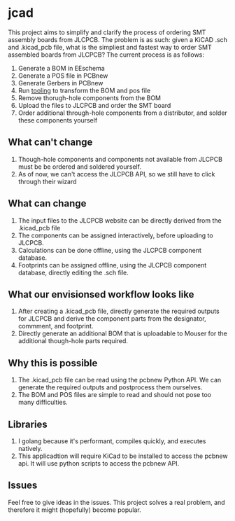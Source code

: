 # jcad

This project aims to simplify and clarify the process of ordering SMT assembly boards from JLCPCB.
The problem is as such: given a KiCAD .sch and .kicad_pcb file, what is the simpliest and fastest way
to order SMT assembled boards from JLCPCB? The current process is as follows:

1. Generate a BOM in EEschema
2. Generate a POS file in PCBnew
3. Generate Gerbers in PCBnew
4. Run [tooling](https://github.com/wokwi/kicad-jlcpcb-bom-plugin) to transform the BOM and pos file
5. Remove thorugh-hole components from the BOM
6. Upload the files to JLCPCB and order the SMT board
7. Order additional through-hole components from a distributor, and solder these components yourself

## What can't change

1. Though-hole components and components not available from JLCPCB must be be ordered and soldered yourself.
2. As of now, we can't access the JLCPCB API, so we still have to click through their wizard

## What can change

1. The input files to the JLCPCB website can be directly derived from the .kicad_pcb file
2. The components can be assigned interactively, before uploading to JLCPCB.
3. Calculations can be done offline, using the JLCPCB component database.
4. Footprints can be assigned offline, using the JLCPCB component database, directly editing the .sch file.

## What our envisionsed workflow looks like

1. After creating a .kicad_pcb file, directly generate the required outputs for JLCPCB and derive the component parts from
   the designator, commment, and footprint. 
2. Directly generate an additional BOM that is uploadable to Mouser for the additional though-hole parts required.

## Why this is possible

1. The .kicad_pcb file can be read using the pcbnew Python API. We can generate the required outputs and postprocess them ourselves.
2. The BOM and POS files are simple to read and should not pose too many difficulties.

## Libraries

1. I golang because it's performant, compiles quickly, and executes natively.
2. This applicadtion will require KiCad to be installed to access the pcbnew api. It will use python scripts to access the pcbnew API.

## Issues

Feel free to give ideas in the issues. This project solves a real problem, and therefore it might (hopefully) become popular.
